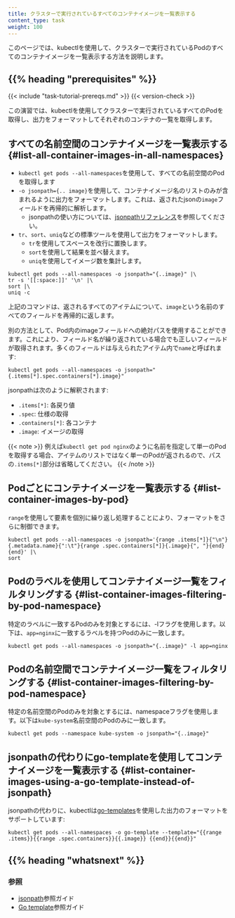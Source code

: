 ```yaml
---
title: クラスターで実行されているすべてのコンテナイメージを一覧表示する
content_type: task
weight: 100
---
```


<!-- overview -->

このページでは、kubectlを使用して、クラスターで実行されているPodのすべてのコンテナイメージを一覧表示する方法を説明します。



## {{% heading "prerequisites" %}}


{{< include "task-tutorial-prereqs.md" >}} {{< version-check >}}



<!-- steps -->

この演習では、kubectlを使用してクラスターで実行されているすべてのPodを取得し、出力をフォーマットしてそれぞれのコンテナの一覧を取得します。

## すべての名前空間のコンテナイメージを一覧表示する {#list-all-container-images-in-all-namespaces}

- `kubectl get pods --all-namespaces`を使用して、すべての名前空間のPodを取得します
- `-o jsonpath={.. image}`を使用して、コンテナイメージ名のリストのみが含まれるように出力をフォーマットします。これは、返されたjsonの`image`フィールドを再帰的に解析します。
  - jsonpathの使い方については、[jsonpathリファレンス](/ja/docs/reference/kubectl/jsonpath/)を参照してください。
- `tr`、`sort`、`uniq`などの標準ツールを使用して出力をフォーマットします。
  - `tr`を使用してスペースを改行に置換します。
  - `sort`を使用して結果を並べ替えます。
  - `uniq`を使用してイメージ数を集計します。

```shell
kubectl get pods --all-namespaces -o jsonpath="{..image}" |\
tr -s '[[:space:]]' '\n' |\
sort |\
uniq -c
```

上記のコマンドは、返されるすべてのアイテムについて、`image`という名前のすべてのフィールドを再帰的に返します。

別の方法として、Pod内のimageフィールドへの絶対パスを使用することができます。これにより、フィールド名が繰り返されている場合でも正しいフィールドが取得されます。多くのフィールドは与えられたアイテム内で`name`と呼ばれます:

```shell
kubectl get pods --all-namespaces -o jsonpath="{.items[*].spec.containers[*].image}"
```

jsonpathは次のように解釈されます:

- `.items[*]`: 各戻り値
- `.spec`: 仕様の取得
- `.containers[*]`: 各コンテナ
- `.image`: イメージの取得

{{< note >}}
例えば`kubectl get pod nginx`のように名前を指定して単一のPodを取得する場合、アイテムのリストではなく単一のPodが返されるので、パスの`.items[*]`部分は省略してください。
{{< /note >}}

## Podごとにコンテナイメージを一覧表示する {#list-container-images-by-pod}

`range`を使用して要素を個別に繰り返し処理することにより、フォーマットをさらに制御できます。

```shell
kubectl get pods --all-namespaces -o jsonpath='{range .items[*]}{"\n"}{.metadata.name}{":\t"}{range .spec.containers[*]}{.image}{", "}{end}{end}' |\
sort
```

## Podのラベルを使用してコンテナイメージ一覧をフィルタリングする {#list-container-images-filtering-by-pod-namespace}

特定のラベルに一致するPodのみを対象とするには、-lフラグを使用します。以下は、`app=nginx`に一致するラベルを持つPodのみに一致します。

```shell
kubectl get pods --all-namespaces -o jsonpath="{..image}" -l app=nginx
```

## Podの名前空間でコンテナイメージ一覧をフィルタリングする {#list-container-images-filtering-by-pod-namespace}

特定の名前空間のPodのみを対象とするには、namespaceフラグを使用します。以下は`kube-system`名前空間のPodのみに一致します。

```shell
kubectl get pods --namespace kube-system -o jsonpath="{..image}"
```

## jsonpathの代わりにgo-templateを使用してコンテナイメージを一覧表示する {#list-container-images-using-a-go-template-instead-of-jsonpath}

jsonpathの代わりに、kubectlは[go-templates](https://pkg.go.dev/text/template)を使用した出力のフォーマットをサポートしています:


```shell
kubectl get pods --all-namespaces -o go-template --template="{{range .items}}{{range .spec.containers}}{{.image}} {{end}}{{end}}"
```





<!-- discussion -->



## {{% heading "whatsnext" %}}


### 参照

* [jsonpath](/ja/docs/reference/kubectl/jsonpath/)参照ガイド
* [Go template](https://pkg.go.dev/text/template)参照ガイド




